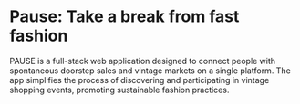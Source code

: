 # Pause: Take a break from fast fashion
PAUSE is a full-stack web application designed to connect people with spontaneous doorstep sales and vintage markets on a single platform. The app simplifies the process of discovering and participating in vintage shopping events, promoting sustainable fashion practices.

